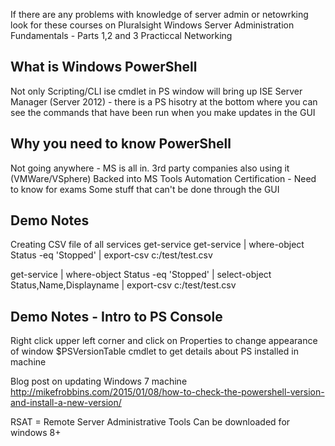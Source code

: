 If there are any problems with knowledge of server admin or netowrking look for these courses on Pluralsight
    Windows Server Administration Fundamentals - Parts 1,2 and 3
    Practiccal Networking

## What is Windows PowerShell
Not only Scripting/CLI
ise cmdlet in PS window will bring up ISE
Server Manager (Server 2012) - there is a PS hisotry at the bottom where you can see the commands that have been run when you make updates in the GUI

## Why you need to know PowerShell
Not going anywhere - MS is all in. 3rd party companies also using it (VMWare/VSphere)
Backed into MS Tools
Automation
Certification - Need to know for exams
Some stuff that can't be done through the GUI

## Demo Notes
Creating CSV file of all services
get-service
get-service | where-object Status -eq 'Stopped' | export-csv c:/test/test.csv

get-service | where-object Status -eq 'Stopped' | select-object Status,Name,Displayname | export-csv c:/test/test.csv

## Demo Notes - Intro to PS Console
Right click upper left corner and click on Properties to change appearance of window
$PSVersionTable cmdlet to get details about PS installed in machine

Blog post on updating Windows 7 machine
http://mikefrobbins.com/2015/01/08/how-to-check-the-powershell-version-and-install-a-new-version/

RSAT = Remote Server Administrative Tools
Can be downloaded for windows 8+